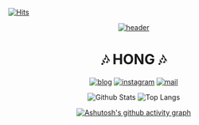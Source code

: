 <div align=center>

<div align=left>

[![Hits](https://hits.seeyoufarm.com/api/count/incr/badge.svg?url=https%3A%2F%2Fgithub.com%2Fsunghong32&count_bg=%2379C83D&title_bg=%23555555&icon=&icon_color=%23E7E7E7&title=hits&edge_flat=false)](https://hits.seeyoufarm.com)

</div>

[![header](https://capsule-render.vercel.app/api?type=cylinder&color=auto&height=300&section=header&text=Sunghong%20Min&fontSize=80&fontAlign=50&desc=iOS%20Developer&descAlignY=78&descSize=25&descAlign=73)](https://github.com/sunghong32)


# __🎶 HONG 🎶__

[![blog](https://img.shields.io/badge/blog-gray?style=flat&logo=Telegraph&logoColor=white)](https://hong-sangcompany.tistory.com) [![instagram](https://img.shields.io/badge/instagram-ff69b4?style=flat&logo=Instagram&logoColor=E4405F)](https://www.instagram.com/sunghong32/) [![mail](https://img.shields.io/badge/mail-white?style=flat&logo=Gmail&logoColor=EA4335)](mailto:sunghong32@gmail.com)

![Github Stats](https://github-readme-stats.vercel.app/api?username=sunghong32&show_icons=true&theme=vue) ![Top Langs](https://github-readme-stats.vercel.app/api/top-langs/?username=sunghong32&layout=compact&theme=vue)  

[![Ashutosh's github activity graph](https://activity-graph.herokuapp.com/graph?username=sunghong32&theme=rogue)](https://github.com/sunghong32/github-readme-activity-graph)

</div>
